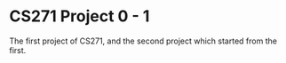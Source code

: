 # CS271 Project 0 - 1
The first project of CS271, and the second project which started from the first.
